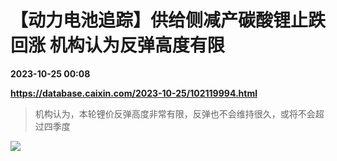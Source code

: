 # 【动力电池追踪】供给侧减产碳酸锂止跌回涨 机构认为反弹高度有限

**2023-10-25 00:08**

**https://database.caixin.com/2023-10-25/102119994.html**

> 机构认为，本轮锂价反弹高度非常有限，反弹也不会维持很久，或将不会超过四季度

  

![](https://img.caixin.com/2023-10-25/169819120055691_840_560.jpg)